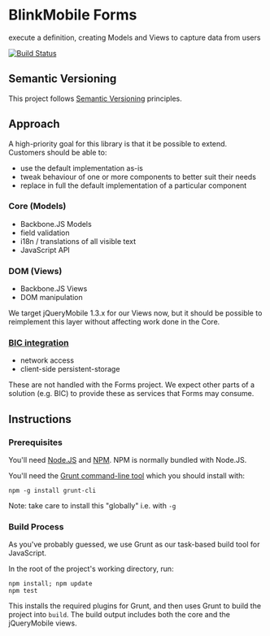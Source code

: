 # BlinkMobile Forms

execute a definition, creating Models and Views to capture data from users

[![Build Status](https://travis-ci.org/blinkmobile/forms.png)](https://travis-ci.org/blinkmobile/forms)


## Semantic Versioning

This project follows [Semantic Versioning](http://semver.org/) principles.


## Approach

A high-priority goal for this library is that it be possible to extend.
Customers should be able to:

- use the default implementation as-is
- tweak behaviour of one or more components to better suit their needs
- replace in full the default implementation of a particular component


### Core (Models)

- Backbone.JS Models
- field validation
- i18n / translations of all visible text
- JavaScript API


### DOM (Views)

- Backbone.JS Views
- DOM manipulation

We target jQueryMobile 1.3.x for our Views now, but it should be possible to
reimplement this layer without affecting work done in the Core.


### [BIC integration](BIC.md)

- network access
- client-side persistent-storage

These are not handled with the Forms project. We expect other parts of a
solution (e.g. BIC) to provide these as services that Forms may consume.


## Instructions


### Prerequisites

You'll need [Node.JS](nodejs.org) and [NPM](npmjs.org). NPM is normally
bundled with Node.JS.

You'll need the [Grunt command-line tool](gruntjs.com) which you should
install with:

    npm -g install grunt-cli

Note: take care to install this "globally" i.e. with `-g`


### Build Process

As you've probably guessed, we use Grunt as our task-based build tool
for JavaScript.

In the root of the project's working directory, run:

    npm install; npm update
    npm test

This installs the required plugins for Grunt, and then uses Grunt to
build the project into `build`. The build output includes both the core and the
jQueryMobile views.
